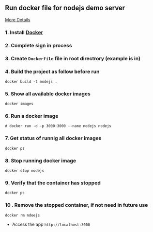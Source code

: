 ## Run docker file for nodejs demo server
[More Details](https://onexlab-io.medium.com/docker-node-js-hello-world-ed6c4d16a292)

### 1. Install [Docker](https://www.docker.com/products/docker-desktop/)

### 2. Complete sign in process

### 3. Create `Dockerfile` file in root directrory (example is in)

### 4. Build the project as follow before run
```
docker build -t nodejs .
``` 

### 5. Show all available docker images
```
docker images
```

### 6. Run a docker image
```
# docker run -d -p 3000:3000 --name nodejs nodejs
```

### 7. Get status of runnig all docker images
```
docker ps
```

### 8. Stop running docker image
```
docker stop nodejs
```

### 9. Verify that the container has stopped
```
docker ps
```

### 10 . Remove the stopped container, if not need in future use
```
docker rm ndoejs
```

* Access the app `http://localhost:3000`